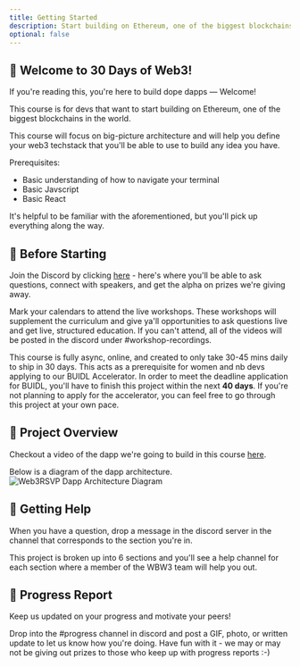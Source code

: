 ```yaml
---
title: Getting Started
description: Start building on Ethereum, one of the biggest blockchains in the world.
optional: false
---
```


## 👋 Welcome to 30 Days of Web3!

If you're reading this, you're here to build dope dapps — Welcome!

This course is for devs that want to start building on Ethereum, one of the biggest blockchains in the world.

This course will focus on big-picture architecture and will help you define your web3 techstack that you'll be able to use to build any idea you have.

Prerequisites:

- Basic understanding of how to navigate your terminal
- Basic Javscript
- Basic React

It's helpful to be familiar with the aforementioned, but you'll pick up everything along the way.

## 🚀 Before Starting

Join the Discord by clicking [here](https://discord.com/invite/z63rfurXMD) - here's where you'll be able to ask questions, connect with speakers, and get the alpha on prizes we're giving away.

Mark your calendars to attend the live workshops. These workshops will supplement the curriculum and give ya'll opportunities to ask questions live and get live, structured education. If you can't attend, all of the videos will be posted in the discord under #workshop-recordings.

This course is fully async, online, and created to only take 30-45 mins daily to ship in 30 days. This acts as a prerequisite for women and nb devs applying to our BUIDL Accelerator. In order to meet the deadline application for BUIDL, you'll have to finish this project within the next **40 days**. If you're not planning to apply for the accelerator, you can feel free to go through this project at your own pace.

## 👀 Project Overview

Checkout a video of the dapp we're going to build in this course [here](https://www.loom.com/share/c3fb24a579644feaa7510e98be37181a).

Below is a diagram of the dapp architecture.
![Web3RSVP Dapp Architecture Diagram](https://i.imgur.com/2TPbE9J.jpg)

## 🤚 Getting Help

When you have a question, drop a message in the discord server in the channel that corresponds to the section you're in.

This project is broken up into 6 sections and you'll see a help channel for each section where a member of the WBW3 team will help you out.

## 🚨 Progress Report

Keep us updated on your progress and motivate your peers!

Drop into the #progress channel in discord and post a GIF, photo, or written update to let us know how you're doing. Have fun with it - we may or may not be giving out prizes to those who keep up with progress reports :-)
